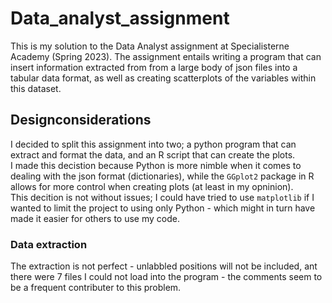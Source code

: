 # Data_analyst_assignment
This is my solution to the Data Analyst assignment at Specialisterne Academy (Spring 2023). The assignment entails writing a program that can insert information extracted from from a large body of json files into a tabular data format, as well as creating scatterplots of the variables within this dataset. 

## Designconsiderations
I decided to split this assignment into two; a python program that can extract and format the data, and an R script that can create the plots.   
I made this decistion because Python is more nimble when it comes to dealing with the json format (dictionaries), while the `GGplot2` package in R allows for more control when creating plots (at least in my opninion).    
This decition is not without issues; I could have tried to use `matplotlib` if I wanted to limit the project to using only Python - which might in turn have made it easier for others to use my code. 

### Data extraction
The extraction is not perfect - unlabbled positions will not be included, ant there were 7 files I could not load into the program - the comments seem to be a frequent contributer to this problem. 
